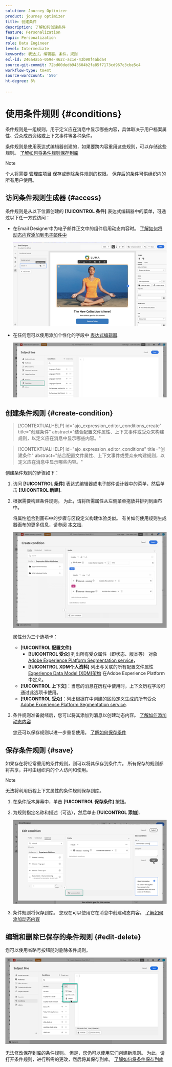 ```yaml
---
solution: Journey Optimizer
product: journey optimizer
title: 创建条件
description: 了解如何创建条件
feature: Personalization
topic: Personalization
role: Data Engineer
level: Intermediate
keywords: 表达式，编辑器，条件，规则
exl-id: 246a4a55-059e-462c-ac1e-43b90f4abda4
source-git-commit: 72bd00dedb943604b2fa85f7173cd967c3cbe5c4
workflow-type: tm+mt
source-wordcount: '596'
ht-degree: 8%

---
```


# 使用条件规则 {#conditions}

条件规则是一组规则，用于定义应在消息中显示哪些内容，具体取决于用户档案属性、受众成员资格或上下文事件等各种条件。

条件规则是使用表达式编辑器创建的，如果要跨内容重用这些规则，可以存储这些规则。 [了解如何将条件规则保存到库](#save)

>[!NOTE]
>
>个人将需要 [管理库项目](../administration/ootb-product-profiles.md) 保存或删除条件规则的权限。 保存后的条件可供组织内的所有用户使用。

## 访问条件规则生成器 {#access}

条件规则是从以下位置创建的 **[!UICONTROL 条件]** 表达式编辑器中的菜单，可通过以下任一方式访问：

* 在Email Designer中为电子邮件正文中的组件启用动态内容时。 [了解如何将动态内容添加到电子邮件中](dynamic-content.md#emails)

  ![](assets/conditions-access-email.png)

* 在任何您可以使用添加个性化的字段中 [表达式编辑器](personalization-build-expressions.md).

  ![](assets/conditions-access-editor.png)

## 创建条件规则 {#create-condition}

>[!CONTEXTUALHELP]
>id="ajo_expression_editor_conditions_create"
>title="创建条件"
>abstract="结合配置文件属性、上下文事件或受众来构建规则，以定义应在消息中显示哪些内容。"

>[!CONTEXTUALHELP]
>id="ajo_expression_editor_conditions"
>title="创建条件"
>abstract="结合配置文件属性、上下文事件或受众来构建规则，以定义应在消息中显示哪些内容。"

创建条件规则的步骤如下：

1. 访问 **[!UICONTROL 条件]** 表达式编辑器或电子邮件设计器中的菜单，然后单击 **[!UICONTROL 新建]**.

1. 根据需要构建条件规则。 为此，请将所需属性从左侧菜单拖放并排列到画布中。

   将属性组合到画布中的步骤与区段定义构建体验类似。 有关如何使用规则生成器画布的更多信息，请参阅 [本文档](https://experienceleague.adobe.com/docs/experience-platform/segmentation/ui/segment-builder.html?lang=en#rule-builder-canvas).

   ![](assets/conditions-create.png)

   属性分为三个选项卡：

   * **[!UICONTROL 配置文件]**:
      * **[!UICONTROL 受众]** 列出所有受众属性（即状态、版本等） 对象 [Adobe Experience Platform Segmentation service](https://experienceleague.adobe.com/docs/experience-platform/segmentation/home.html)，
      * **[!UICONTROL XDM个人资料]** 列出与关联的所有配置文件属性 [Experience Data Model (XDM)架构](https://experienceleague.adobe.com/docs/experience-platform/xdm/home.html?lang=zh-Hans) 在Adobe Experience Platform中定义。
   * **[!UICONTROL 上下文]**：当您的消息在历程中使用时，上下文历程字段可通过此选项卡使用。
   * **[!UICONTROL 受众]**：列出根据在中创建的区段定义生成的所有受众 [Adobe Experience Platform Segmentation service](https://experienceleague.adobe.com/docs/experience-platform/segmentation/home.html).

1. 条件规则准备就绪后，您可以将其添加到消息以创建动态内容。 [了解如何添加动态内容](dynamic-content.md)

   您还可以保存规则以进一步重复使用。 [了解如何保存条件](#save)

## 保存条件规则 {#save}

如果存在将经常重用的条件规则，则可以将其保存到条件库。 所有保存的规则都将共享，并可由组织内的个人访问和使用。

>[!NOTE]
>
>无法将利用历程上下文属性的条件规则保存到库。

1. 在条件版本屏幕中，单击 **[!UICONTROL 保存条件]** 按钮。

1. 为规则指定名称和描述（可选），然后单击 **[!UICONTROL 添加]**.

   ![](assets/conditions-name-description.png)

1. 条件规则将保存到库。 您现在可以使用它在消息中创建动态内容。 [了解如何添加动态内容](dynamic-content.md)

## 编辑和删除已保存的条件规则 {#edit-delete}

您可以使用省略号按钮随时删除条件规则。

![](assets/conditions-open.png)

无法修改保存到库的条件规则。 但是，您仍可以使用它们创建新规则。 为此，请打开条件规则，进行所需的更改，然后将其保存到库。 [了解如何将条件保存到库](#save)
